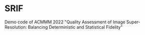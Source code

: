 # SRIF
Demo code of ACMMM 2022 "Quality Assessment of Image Super-Resolution: Balancing Deterministic and Statistical Fidelity"

